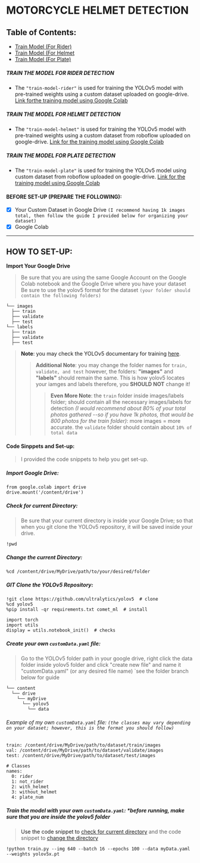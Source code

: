 # MOTORCYCLE HELMET DETECTION 
## Table of Contents:
- [Train Model (For Rider)](#modelRider)
- [Train Model (For Helmet](#modelHelmet)
- [Train Model (For Plate)](#modelPlate)
<a name="modelRider" />

##### TRAIN THE MODEL FOR RIDER DETECTION
- The ``"train-model-rider"`` is used for training the YOLOv5 model with pre-trained weights using a custom dataset uploaded on google-drive.
<a href="https://colab.research.google.com/drive/1O6OGddenAvl-OzJ7Q9wkIfNKcrZYHdHr#scrollTo=ezm9utIa5Sof" target="_blank">Link forthe training model using Google Colab</a>
<a name="modelHelmet" />

##### TRAIN THE MODEL FOR HELMET DETECTION
- The `"train-model-helmet"` is used for training the YOLOv5 model with pre-trained weights using a custom dataset from roboflow uploaded on google-drive.
<a href="#" targe="_blank">Link for the training model using Google Colab</a>
<a name="modelPlate" />

##### TRAIN THE MODEL FOR PLATE DETECTION
- The `"train-model-plate"` is used for training the YOLOv5 model using custom dataset from roboflow uploaded on google-drive.
<a href="#" targe="_blank">Link for the training model using Google Colab</a>
<a name="" />

#### BEFORE SET-UP (PREPARE THE FOLLOWING):
- [x] Your Custom Dataset in Google Drive `(I recommend having 1k images total, then follow the guide I provided below for organizing your dataset)`
- [x] Google Colab
***
## HOW TO SET-UP:
**Import Your Google Drive**
> Be sure that you are using the same Google Account on the Google Colab notebook and the Google Drive where you have your dataset
> Be sure to use the yolov5 format for the dataset `(your folder should contain the following folders)`
```
└── images
  ├── train
  ├── validate
  ├── test
└── labels
  ├── train
  ├── validate
  ├── test
```
> **Note**: you may check the YOLOv5 documentary for training <a href="https://docs.ultralytics.com/yolov5/tutorials/train_custom_data/">here</a>.
>> **Additional Note**: you may change the folder names for `train, validate, and test` however, the folders: **"images"** and **"labels"** should remain the same. This is how yolov5 locates your iamges and labels therefore, you **SHOULD NOT** change it!
>>> **Even More Note**: the `train` folder inside images/labels folder; should contain all the necessary images/labels for detection *(I would recommend about 80% of your total photos gathered --so if you have 1k photos, that would be 800 photos for the train folder)*: more images = more accurate.
>>> the `validate` folder should contain about `10% of total data`
#### Code Sinppets and Set-up:
> I provided the code snippets to help you get set-up.
##### Import Google Drive:
```
from google.colab import drive
drive.mount('/content/drive')
```
<a name="checkDir"/>

##### Check for current Directory:
> Be sure that your current directory is inside your Google Drive; so that when you git clone the YOLOv5 repository, it will be saved inside your drive.
```
!pwd
```
<a name="changeDir"/>

##### Change the current Directory:

```
%cd /content/drive/MyDrive/path/to/your/desired/folder
```

##### GIT Clone the YOLOv5 Repository:

```
!git clone https://github.com/ultralytics/yolov5  # clone
%cd yolov5
%pip install -qr requirements.txt comet_ml  # install

import torch
import utils
display = utils.notebook_init()  # checks
```

##### Create your own `customData.yaml` file:
> Go to the YOLOv5 folder path in your google drive, right click the data folder inside yolov5 folder and click "create new file" and name it "customData.yaml" (or any desired file name) `see the folder branch below for guide
```
└── content
  └── drive
    └── myDrive
      └── yolov5
        └── data
```
###### Example of my own `customData.yaml` file: `(the classes may vary depending on your dataset; however, this is the format you should follow)`
```
train: /content/drive/MyDrive/path/to/dataset/train/images
val: /content/drive/MyDrive/path/to/dataset/validate/images
test: /content/drive/MyDrive/path/to/dataset/test/images

# Classes
names:
  0: rider
  1: not_rider
  2: with_helmet
  3: without_helmet
  4: plate_num
```
##### Train the model with your own `customData.yaml`: **before running, make sure that you are inside the yolov5 folder*
> Use the code snippet to [check for current directory](#checkDir) and the code snippet to [change the directory](#changeDir)
```
!python train.py --img 640 --batch 16 --epochs 100 --data myData.yaml --weights yolov5x.pt
```
